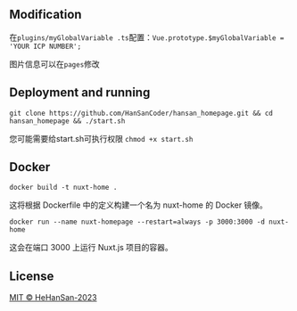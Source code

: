 ## Modification
在`plugins/myGlobalVariable .ts`配置：`Vue.prototype.$myGlobalVariable = 'YOUR ICP NUMBER';`

图片信息可以在`pages`修改

## Deployment and running

`git clone https://github.com/HanSanCoder/hansan_homepage.git && cd hansan_homepage && ./start.sh`

您可能需要给start.sh可执行权限
`chmod +x start.sh`

## Docker
`docker build -t nuxt-home .`

这将根据 Dockerfile 中的定义构建一个名为 nuxt-home 的 Docker 镜像。

`docker run --name nuxt-homepage --restart=always -p 3000:3000 -d nuxt-home`

这会在端口 3000 上运行 Nuxt.js 项目的容器。
## License
[MIT © HeHanSan-2023](./LICENSE)

